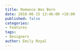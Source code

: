 ```yaml
---
title: Romance Was Born
date: 2018-06-15 13:46:00 +10:00
published: false
categories:
- Features
tags:
- Designers
author: Emily Royal
---
```


